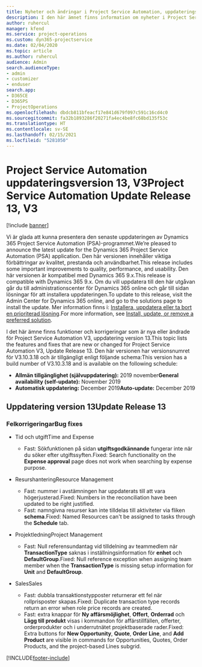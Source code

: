 ```yaml
---
title: Nyheter och ändringar i Project Service Automation, uppdateringsversion 13, version 3
description: I den här ämnet finns information om nyheter i Project Service Automation uppdatering version 13, V3.
author: ruhercul
manager: kfend
ms.service: project-operations
ms.custom: dyn365-projectservice
ms.date: 02/04/2020
ms.topic: article
ms.author: ruhercul
audience: Admin
search.audienceType:
- admin
- customizer
- enduser
search.app:
- D365CE
- D365PS
- ProjectOperations
ms.openlocfilehash: dbdcb811bfeacf17e841d679f097c591c16cd4c0
ms.sourcegitcommit: fa32b1893286f20271fa4ec4be8fc68bd135f53c
ms.translationtype: HT
ms.contentlocale: sv-SE
ms.lasthandoff: 02/15/2021
ms.locfileid: "5281050"
---
```

# <a name="project-service-automation-update-release-13-v3"></a><span data-ttu-id="ff2b9-103">Project Service Automation uppdateringsversion 13, V3</span><span class="sxs-lookup"><span data-stu-id="ff2b9-103">Project Service Automation Update Release 13, V3</span></span>

[!include [banner](../includes/psa-now-project-operations.md)]

<span data-ttu-id="ff2b9-104">Vi är glada att kunna presentera den senaste uppdateringen av Dynamics 365 Project Service Automation (PSA)-programmet.</span><span class="sxs-lookup"><span data-stu-id="ff2b9-104">We’re pleased to announce the latest update for the Dynamics 365 Project Service Automation (PSA) application.</span></span> <span data-ttu-id="ff2b9-105">Den här versionen innehåller viktiga förbättringar av kvalitet, prestanda och användbarhet.</span><span class="sxs-lookup"><span data-stu-id="ff2b9-105">This release includes some important improvements to quality, performance, and usability.</span></span> <span data-ttu-id="ff2b9-106">Den här versionen är kompatibel med Dynamics 365 9.x.</span><span class="sxs-lookup"><span data-stu-id="ff2b9-106">This release is compatible with Dynamics 365 9.x.</span></span> <span data-ttu-id="ff2b9-107">Om du vill uppdatera till den här utgåvan går du till administrationscenter för Dynamics 365 online och går till sidan lösningar för att installera uppdateringen.</span><span class="sxs-lookup"><span data-stu-id="ff2b9-107">To update to this release, visit the Admin Center for Dynamics 365 online, and go to the solutions page to install the update.</span></span> <span data-ttu-id="ff2b9-108">Mer information finns i: [Installera, uppdatera eller ta bort en prioriterad lösning](https://docs.microsoft.com/power-platform/admin/install-remove-preferred-solution).</span><span class="sxs-lookup"><span data-stu-id="ff2b9-108">For more information, see [Install, update, or remove a preferred solution](https://docs.microsoft.com/power-platform/admin/install-remove-preferred-solution).</span></span>

<span data-ttu-id="ff2b9-109">I det här ämne finns funktioner och korrigeringar som är nya eller ändrade för Project Service Automation V3, uppdatering version 13.</span><span class="sxs-lookup"><span data-stu-id="ff2b9-109">This topic lists the features and fixes that are new or changed for Project Service Automation V3, Update Release 13.</span></span> <span data-ttu-id="ff2b9-110">Den här versionen har versionsnumret för V3.10.3.18 och är tillgängligt enligt följande schema:</span><span class="sxs-lookup"><span data-stu-id="ff2b9-110">This version has a build number of V3.10.3.18 and is available on the following schedule:</span></span>

- <span data-ttu-id="ff2b9-111">**Allmän tillgänglighet (självuppdatering):** 2019 november</span><span class="sxs-lookup"><span data-stu-id="ff2b9-111">**General availability (self-update):** November 2019</span></span>
- <span data-ttu-id="ff2b9-112">**Automatisk uppdatering:** December 2019</span><span class="sxs-lookup"><span data-stu-id="ff2b9-112">**Auto-update:** December 2019</span></span>


## <a name="update-release-13"></a><span data-ttu-id="ff2b9-113">Uppdatering version 13</span><span class="sxs-lookup"><span data-stu-id="ff2b9-113">Update Release 13</span></span> 

### <a name="bug-fixes"></a><span data-ttu-id="ff2b9-114">Felkorrigeringar</span><span class="sxs-lookup"><span data-stu-id="ff2b9-114">Bug fixes</span></span>

- <span data-ttu-id="ff2b9-115">Tid och utgift</span><span class="sxs-lookup"><span data-stu-id="ff2b9-115">Time and Expense</span></span>

     - <span data-ttu-id="ff2b9-116">Fast: Sökfunktionen på sidan **utgiftsgodkännande** fungerar inte när du söker efter utgiftssyften.</span><span class="sxs-lookup"><span data-stu-id="ff2b9-116">Fixed: Search functionality on the **Expense approval** page does not work when searching by expense purpose.</span></span>

- <span data-ttu-id="ff2b9-117">Resurshantering</span><span class="sxs-lookup"><span data-stu-id="ff2b9-117">Resource Management</span></span>

     - <span data-ttu-id="ff2b9-118">Fast: nummer i avstämningen har uppdaterats till att vara högerjusterad.</span><span class="sxs-lookup"><span data-stu-id="ff2b9-118">Fixed: Numbers in the reconciliation have been updated to be right justified.</span></span>
     - <span data-ttu-id="ff2b9-119">Fast: namngivna resurser kan inte tilldelas till aktiviteter via fliken **schema**.</span><span class="sxs-lookup"><span data-stu-id="ff2b9-119">Fixed: Named Resources can't be assigned to tasks through the **Schedule** tab.</span></span>

- <span data-ttu-id="ff2b9-120">Projektledning</span><span class="sxs-lookup"><span data-stu-id="ff2b9-120">Project Management</span></span>

     - <span data-ttu-id="ff2b9-121">Fast: Null referensundantag vid tilldelning av teammedlem när **TransactionType** saknas i inställningsinformation för **enhet** och **DefaultGroup**.</span><span class="sxs-lookup"><span data-stu-id="ff2b9-121">Fixed: Null reference exception when assigning team member when the **TransactionType** is missing setup information for **Unit** and **DefaultGroup**.</span></span>

- <span data-ttu-id="ff2b9-122">Sales</span><span class="sxs-lookup"><span data-stu-id="ff2b9-122">Sales</span></span>

     - <span data-ttu-id="ff2b9-123">Fast: dubbla transaktionstypposter returnerar ett fel när rollprisposter skapas.</span><span class="sxs-lookup"><span data-stu-id="ff2b9-123">Fixed: Duplicate transaction type records return an error when role price records are created.</span></span>
     - <span data-ttu-id="ff2b9-124">Fast: extra knappar för **Ny affärsmöjlighet**, **Offert**, **Orderrad** och **Lägg till produkt** visas i kommandon för affärstillfällen, offerter, orderprodukter och i underrutnätet projektbaserade rader.</span><span class="sxs-lookup"><span data-stu-id="ff2b9-124">Fixed: Extra buttons for **New Opportunity**, **Quote**, **Order Line**, and **Add Product** are visible in commands for Opportunities, Quotes, Order Products, and the project-based Lines subgrid.</span></span>




[!INCLUDE[footer-include](../includes/footer-banner.md)]